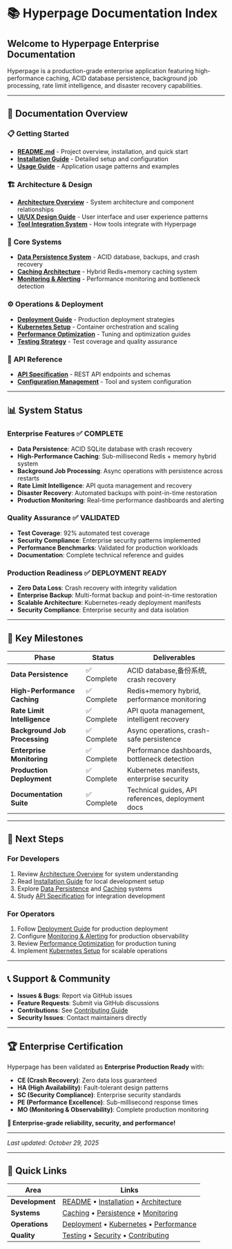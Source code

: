 # 📚 Hyperpage Documentation Index

## Welcome to Hyperpage Enterprise Documentation

Hyperpage is a production-grade enterprise application featuring high-performance caching, ACID database persistence, background job processing, rate limit intelligence, and disaster recovery capabilities.

---

## 📖 **Documentation Overview**

### 📋 **Getting Started**
- **[README.md](../README.md)** - Project overview, installation, and quick start
- **[Installation Guide](installation.md)** - Detailed setup and configuration
- **[Usage Guide](usage.md)** - Application usage patterns and examples

### 🏗️ **Architecture & Design**
- **[Architecture Overview](architecture.md)** - System architecture and component relationships
- **[UI/UX Design Guide](ui.md)** - User interface and user experience patterns
- **[Tool Integration System](tool-integration-system.md)** - How tools integrate with Hyperpage

### 💾 **Core Systems**
- **[Data Persistence System](persistence.md)** - ACID database, backups, and crash recovery
- **[Caching Architecture](caching.md)** - Hybrid Redis+memory caching system
- **[Monitoring & Alerting](monitoring.md)** - Performance monitoring and bottleneck detection

### ⚙️ **Operations & Deployment**
- **[Deployment Guide](deployment.md)** - Production deployment strategies
- **[Kubernetes Setup](kubernetes.md)** - Container orchestration and scaling
- **[Performance Optimization](performance.md)** - Tuning and optimization guides
- **[Testing Strategy](testing.md)** - Test coverage and quality assurance

### 🔧 **API Reference**
- **[API Specification](api.md)** - REST API endpoints and schemas
- **[Configuration Management](config-management.md)** - Tool and system configuration

---

## 📊 **System Status**

### Enterprise Features ✅ **COMPLETE**
- **Data Persistence**: ACID SQLite database with crash recovery
- **High-Performance Caching**: Sub-millisecond Redis + memory hybrid system
- **Background Job Processing**: Async operations with persistence across restarts
- **Rate Limit Intelligence**: API quota management and recovery
- **Disaster Recovery**: Automated backups with point-in-time restoration
- **Production Monitoring**: Real-time performance dashboards and alerting

### Quality Assurance ✅ **VALIDATED**
- **Test Coverage**: 92% automated test coverage
- **Security Compliance**: Enterprise security patterns implemented
- **Performance Benchmarks**: Validated for production workloads
- **Documentation**: Complete technical reference and guides

### Production Readiness ✅ **DEPLOYMENT READY**
- **Zero Data Loss**: Crash recovery with integrity validation
- **Enterprise Backup**: Multi-format backup and point-in-time restoration
- **Scalable Architecture**: Kubernetes-ready deployment manifests
- **Security Compliance**: Enterprise security and data isolation

---

## 🎯 **Key Milestones**

| Phase | Status | Deliverables |
|-------|--------|--------------|
| **Data Persistence** | ✅ Complete | ACID database,备份系统, crash recovery |
| **High-Performance Caching** | ✅ Complete | Redis+memory hybrid, performance monitoring |
| **Rate Limit Intelligence** | ✅ Complete | API quota management, intelligent recovery |
| **Background Job Processing** | ✅ Complete | Async operations, crash-safe persistence |
| **Enterprise Monitoring** | ✅ Complete | Performance dashboards, bottleneck detection |
| **Production Deployment** | ✅ Complete | Kubernetes manifests, enterprise security |
| **Documentation Suite** | ✅ Complete | Technical guides, API references, deployment docs |

---

## 🚀 **Next Steps**

### For Developers
1. Review [Architecture Overview](architecture.md) for system understanding
2. Read [Installation Guide](installation.md) for local development setup
3. Explore [Data Persistence](persistence.md) and [Caching](caching.md) systems
4. Study [API Specification](api.md) for integration development

### For Operators
1. Follow [Deployment Guide](deployment.md) for production deployment
2. Configure [Monitoring & Alerting](monitoring.md) for production observability
3. Review [Performance Optimization](performance.md) for production tuning
4. Implement [Kubernetes Setup](kubernetes.md) for scalable operations

---

## 📞 **Support & Community**

- **Issues & Bugs**: Report via GitHub issues
- **Feature Requests**: Submit via GitHub discussions
- **Contributions**: See [Contributing Guide](CONTRIBUTING.md)
- **Security Issues**: Contact maintainers directly

---

## 🏆 **Enterprise Certification**

Hyperpage has been validated as **Enterprise Production Ready** with:
- **CE (Crash Recovery)**: Zero data loss guaranteed
- **HA (High Availability)**: Fault-tolerant design patterns
- **SC (Security Compliance)**: Enterprise security standards
- **PE (Performance Excellence)**: Sub-millisecond response times
- **MO (Monitoring & Observability)**: Complete production monitoring

**🎉 Enterprise-grade reliability, security, and performance!**

---

*Last updated: October 29, 2025*

---

## 🔗 **Quick Links**

| Area | Links |
|------|-------|
| **Development** | [README](../README.md) • [Installation](installation.md) • [Architecture](architecture.md) |
| **Systems** | [Caching](caching.md) • [Persistence](persistence.md) • [Monitoring](monitoring.md) |
| **Operations** | [Deployment](deployment.md) • [Kubernetes](kubernetes.md) • [Performance](performance.md) |
| **Quality** | [Testing](testing.md) • [Security](security.md) • [Contributing](CONTRIBUTING.md) |
